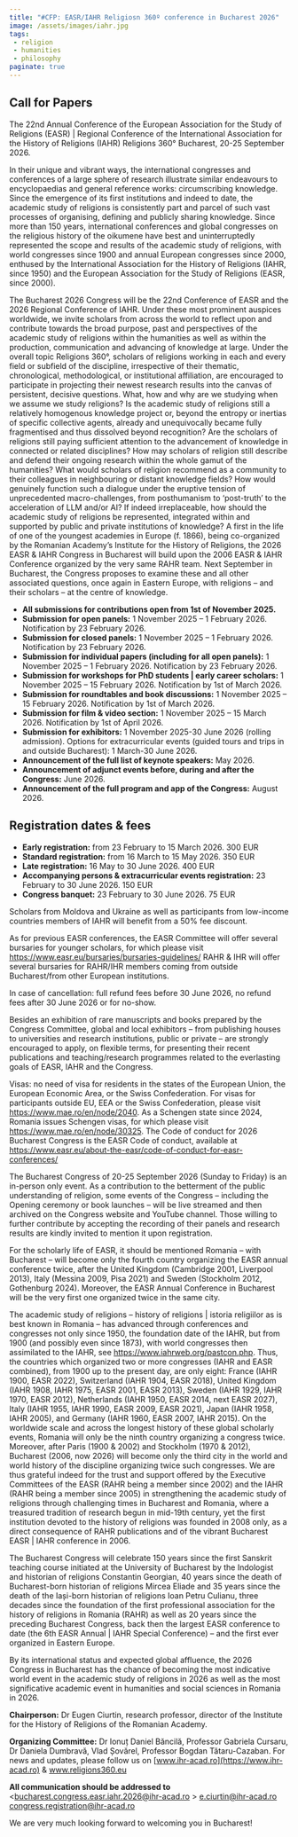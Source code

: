 ```yaml
---
title: "#CFP: EASR/IAHR Religiosn 360º conference in Bucharest 2026"
image: /assets/images/iahr.jpg
tags:
 - religion
 - humanities
 - philosophy
paginate: true 
---
```

## Call for Papers

The 22nd Annual Conference of the European Association for the Study of Religions (EASR) | Regional Conference of the International Association for the History of Religions (IAHR)
Religions 360°
Bucharest, 20-25 September 2026.

In their unique and vibrant ways, the international congresses and conferences of a large sphere of research illustrate similar endeavours to encyclopaedias and general reference works: circumscribing knowledge. Since the emergence of its first institutions and indeed to date, the academic study of religions is consistently part and parcel of such vast processes of organising, defining and publicly sharing knowledge. Since more than 150 years, international conferences and global congresses on the religious history of the oikumene have best and uninterruptedly represented the scope and results of the academic study of religions, with world congresses since 1900 and annual European congresses since 2000, enthused by the International Association for the History of Religions (IAHR, since 1950) and the European Association for the Study of Religions (EASR, since 2000).

The Bucharest 2026 Congress will be the 22nd Conference of EASR and the 2026 Regional Conference of IAHR. Under these most prominent auspices worldwide, we invite scholars from across the world to reflect upon and contribute towards the broad purpose, past and perspectives of the academic study of religions within the humanities as well as within the production, communication and advancing of knowledge at large. Under the overall topic Religions 360°, scholars of religions working in each and every field or subfield of the discipline, irrespective of their thematic, chronological, methodological, or institutional affiliation, are encouraged to participate in projecting their newest research results into the canvas of persistent, decisive questions. What, how and why are we studying when we assume we study religions? Is the academic study of religions still a relatively homogenous knowledge project or, beyond the entropy or inertias of specific collective agents, already and unequivocally became fully fragmentised and thus dissolved beyond recognition? Are the scholars of religions still paying sufficient attention to the advancement of knowledge in connected or related disciplines? How may scholars of religion still describe and defend their ongoing research within the whole gamut of the humanities? What would scholars of religion recommend as a community to their colleagues in neighbouring or distant knowledge fields? How would genuinely function such a dialogue under the eruptive tension of unprecedented macro-challenges, from posthumanism to ‘post-truth’ to the acceleration of LLM and/or AI? If indeed irreplaceable, how should the academic study of religions be represented, integrated within and supported by public and private institutions of knowledge? 
A first in the life of one of the youngest academies in Europe (f. 1866), being co-organized by the Romanian Academy’s Institute for the History of Religions, the 2026 EASR & IAHR Congress in Bucharest will build upon the 2006 EASR & IAHR Conference organized by the very same RAHR team. Next September in Bucharest, the Congress proposes to examine these and all other associated questions, once again in Eastern Europe, with religions – and their scholars – at the centre of knowledge.

* **All submissions for contributions open from 1st of November 2025.** 
* **Submission for open panels:** 1 November 2025 – 1 February 2026. Notification by 23 February 2026. 
* **Submission for closed panels:** 1 November 2025 – 1 February 2026. Notification by 23 February 2026.
* **Submission for individual papers (including for all open panels):** 1 November 2025 – 1 February 2026. Notification by 23 February 2026.
* **Submission for workshops for PhD students | early career scholars:** 1 November 2025 – 15 February 2026. Notification by 1st of March 2026.
* **Submission for roundtables and book discussions:** 1 November 2025 – 15 February 2026. Notification by 1st of March 2026.
* **Submission for film & video section:** 1 November 2025 – 15 March 2026. Notification by 1st of April 2026.
* **Submission for exhibitors:** 1 November 2025-30 June 2026 (rolling admission).
Options for extracurricular events (guided tours and trips in and outside Bucharest): 1 March-30 June 2026.
* **Announcement of the full list of keynote speakers:** May 2026. 
* **Announcement of adjunct events before, during and after the Congress:** June 2026.
* **Announcement of the full program and app of the Congress:** August 2026.

## Registration dates & fees
* **Early registration:** from 23 February to 15 March 2026. 300 EUR
* **Standard registration:** from 16 March to 15 May 2026. 350 EUR
* **Late registration:** 16 May to 30 June 2026. 400 EUR
* **Accompanying persons & extracurricular events registration:**  23 February to 30 June 2026. 150 EUR
* **Congress banquet:** 23 February to 30 June 2026. 75 EUR

Scholars from Moldova and Ukraine as well as participants from low-income countries members of IAHR will benefit from a 50% fee discount.  

As for previous EASR conferences, the EASR Committee will offer several bursaries for younger scholars, for which please visit <https://www.easr.eu/bursaries/bursaries-guidelines/> 
RAHR & IHR will offer several bursaries for RAHR/IHR members coming from outside Bucharest/from other European institutions.

In case of cancellation: full refund fees before 30 June 2026, no refund fees after 30 June 2026 or for no-show.

Besides an exhibition of rare manuscripts and books prepared by the Congress Committee, global and local exhibitors – from publishing houses to universities and research institutions, public or private – are strongly encouraged to apply, on flexible terms, for presenting their recent publications and teaching/research programmes related to the everlasting goals of EASR, IAHR and the Congress.  

Visas: no need of visa for residents in the states of the European Union, the European Economic Area, or the Swiss Confederation. For visas for participants outside EU, EEA or the Swiss Confederation, please visit <https://www.mae.ro/en/node/2040>. As a Schengen state since 2024, Romania issues Schengen visas, for which please visit <https://www.mae.ro/en/node/30325>.
The Code of conduct for 2026 Bucharest Congress is the EASR Code of conduct, available at <https://www.easr.eu/about-the-easr/code-of-conduct-for-easr-conferences/> 

The Bucharest Congress of 20-25 September 2026 (Sunday to Friday) is an in-person only event. 
As a contribution to the betterment of the public understanding of religion, some events of the Congress – including the Opening ceremony or book launches – will be live streamed and then archived on the Congress website and YouTube channel. Those willing to further contribute by accepting the recording of their panels and research results are kindly invited to mention it upon registration.

For the scholarly life of EASR, it should be mentioned Romania – with Bucharest – will become only the fourth country organizing the EASR annual conference twice, after the United Kingdom (Cambridge 2001, Liverpool 2013), Italy (Messina 2009, Pisa 2021) and Sweden (Stockholm 2012, Gothenburg 2024). Moreover, the EASR Annual Conference in Bucharest will be the very first one organized twice in the same city. 

The academic study of religions – history of religions | istoria religiilor as is best known in Romania – has advanced through conferences and congresses not only since 1950, the foundation date of the IAHR, but from 1900 (and possibly even since 1873), with world congresses then assimilated to the IAHR, see <https://www.iahrweb.org/pastcon.php>. Thus, the countries which organized two or more congresses (IAHR and EASR combined), from 1900 up to the present day, are only eight: France (IAHR 1900, EASR 2022), Switzerland (IAHR 1904, EASR 2018), United Kingdom (IAHR 1908, IAHR 1975, EASR 2001, EASR 2013), Sweden (IAHR 1929, IAHR 1970, EASR 2012), Netherlands (IAHR 1950, EASR 2014, next EASR 2027), Italy (IAHR 1955, IAHR 1990, EASR 2009, EASR 2021), Japan (IAHR 1958, IAHR 2005), and Germany (IAHR 1960, EASR 2007, IAHR 2015). On the worldwide scale and across the longest history of these global scholarly events, Romania will only be the ninth country organizing a congress twice. Moreover, after Paris (1900 & 2002) and Stockholm (1970 & 2012), Bucharest (2006, now 2026) will become only the third city in the world and world history of the discipline organizing twice such congresses. We are thus grateful indeed for the trust and support offered by the Executive Committees of the EASR (RAHR being a member since 2002) and the IAHR (RAHR being a member since 2005) in strengthening the academic study of religions through challenging times in Bucharest and Romania, where a treasured tradition of research begun in mid-19th century, yet the first institution devoted to the history of religions was founded in 2008 only, as a direct consequence of RAHR publications and of the vibrant Bucharest EASR | IAHR conference in 2006.

The Bucharest Congress will celebrate 150 years since the first Sanskrit teaching course initiated at the University of Bucharest by the Indologist and historian of religions Constantin Georgian, 40 years since the death of Bucharest-born historian of religions Mircea Eliade and 35 years since the death of the Iași-born historian of religions Ioan Petru Culianu, three decades since the foundation of the first professional association for the history of religions in Romania (RAHR) as well as 20 years since the preceding Bucharest Congress, back then the largest EASR conference to date (the 6th EASR Annual | IAHR Special Conference) – and the first ever organized in Eastern Europe.

By its international status and expected global affluence, the 2026 Congress in Bucharest has the chance of becoming the most indicative world event in the academic study of religions in 2026 as well as the most significative academic event in humanities and social sciences in Romania in 2026.  

**Chairperson:** Dr Eugen Ciurtin, research professor, director of the Institute for the History of Religions of the Romanian Academy.  

**Organizing Committee:** Dr Ionuț Daniel Băncilă, Professor Gabriela Cursaru, Dr Daniela Dumbravă, Vlad Șovărel, Professor Bogdan Tătaru-Cazaban. 
For news and updates, please follow us on
[www.ihr-acad.ro](https://www.ihr-acad.ro) & www.religions360.eu   

**All communication should be addressed to**
<bucharest.congress.easr.iahr.2026@ihr-acad.ro >
<e.ciurtin@ihr-acad.ro>
<congress.registration@ihr-acad.ro> 

We are very much looking forward to welcoming you in Bucharest!